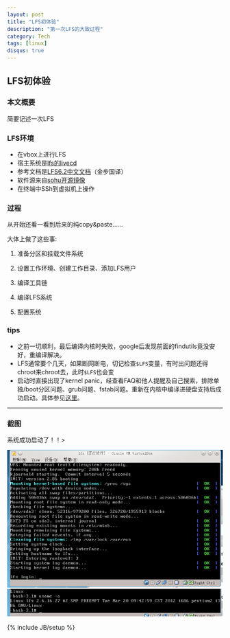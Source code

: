```yaml
---
layout: post
title: "LFS初体验"
description: "第一次LFS的大致过程"
category: Tech
tags: [linux]
disqus: true
---
```


## LFS初体验 ##

### 本文概要 ###

简要记述一次LFS

### LFS环境 ###

- 在vbox上进行LFS
- 宿主系统是[lfs的livecd](http://ftp.osuosl.org/pub/lfs-livecd/)
- 参考文档是[LFS6.2中文文档](http://lamp.linux.gov.cn/Linux/LFS-6.2/index.html )（金步国译）
- 软件源来自[sohu开源镜像](http://mirrors.sohu.com/)
- 在终端中SSh到虚拟机上操作

### 过程 ###

从开始还看一看到后来的纯copy&paste......

大体上做了这些事:

1. 准备分区和挂载文件系统

2. 设置工作环境、创建工作目录、添加LFS用户

3. 编译工具链

4. 编译LFS系统

5. 配置系统

### tips ###

- 之前一切顺利，最后编译内核时失败，google后发现前面的findutils竟没安好，重编译解决。
- LFS通常要个几天，如果断网断电，切记检查`$LFS`变量，有时出问题还得chroot来chroot去，此时`$LFS`也会变
- 启动时直接出现了kernel panic，经查看FAQ和他人提醒及自己搜索，排除单独/boot分区问题、grub问题、fstab问题。重新在内核中编译进硬盘支持后成功启动。具体参见[这里](http://www.linuxeden.com/html/newbie/20100220/70680.html)。

***

### 截图 ###

系统成功启动了！！>

![Alt LFS启动成功截图][1]
![Alt LFS启动成功截图][2]

[1]: /images/lfs-1.png
[2]: /images/lfs-2.png

{% include JB/setup %}
